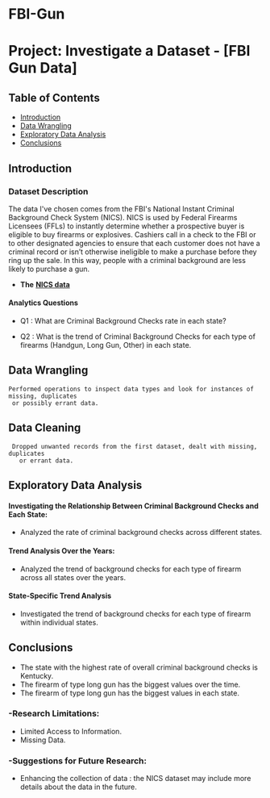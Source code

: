 # FBI-Gun

# Project: Investigate a Dataset - [FBI Gun Data]

## Table of Contents
<ul>
<li><a href="#intro">Introduction</a></li>
<li><a href="#wrangling">Data Wrangling</a></li>
<li><a href="#eda">Exploratory Data Analysis</a></li>
<li><a href="#conclusions">Conclusions</a></li>
</ul>

<a id='intro'></a>
## Introduction

### Dataset Description 
The data I've chosen comes from the FBI's National Instant Criminal Background Check System (NICS). NICS is used by Federal Firearms Licensees (FFLs) to instantly determine whether a prospective buyer is eligible to buy firearms or explosives. Cashiers call in a check to the FBI or to other designated agencies to ensure that each customer does not have a criminal record or isn’t otherwise ineligible to make a purchase before they ring up the sale. In this way, people with a criminal background are less likely to purchase a gun.
* **The** [**NICS data**](https://docs.google.com/viewer?url=https%3A%2F%2Fd17h27t6h515a5.cloudfront.net%2Ftopher%2F2017%2FNovember%2F5a0a4db8_gun-data%2Fgun-data.xlsx)


#### **Analytics Questions**
   * Q1 : What are Criminal Background Checks rate in each state?
   * Q2 : What is the trend of Criminal Background Checks for each type of firearms (Handgun, Long Gun, Other) in each state.
 

     <a id='wrangling'></a>
## Data Wrangling
    Performed operations to inspect data types and look for instances of missing, duplicates
     or possibly errant data.

## Data Cleaning
     Dropped unwanted records from the first dataset, dealt with missing, duplicates
       or errant data.


  
<a id='eda'></a>
## Exploratory Data Analysis
#### Investigating the Relationship Between Criminal Background Checks and Each State:
   * Analyzed the rate of criminal background checks across different states.

#### Trend Analysis Over the Years:
   * Analyzed the trend of background checks for each type of firearm across all states over the years.

#### State-Specific Trend Analysis
   * Investigated the trend of background checks for each type of firearm within individual states.



<a id='conclusions'></a>
## Conclusions
* The state with the highest rate of overall criminal background checks is Kentucky.
* The firearm of type long gun has the biggest values over the time.
* The firearm of type long gun has the biggest values in each state.
  
### -Research Limitations:
* Limited Access to Information.
* Missing Data.
  
### -Suggestions for Future Research:
* Enhancing the collection of data : the NICS dataset may include more details about the data in the future.

